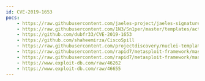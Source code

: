 ```yaml
---
id: CVE-2019-1653
pocs:
    - https://raw.githubusercontent.com/jaeles-project/jaeles-signatures/master/cves/cisco-rv-320-326-config-leak-cve-2019-1653.yaml
    - https://raw.githubusercontent.com/1N3/Sn1per/master/templates/active/CVE-2019-1653_-_Cisco_RV320_RV326_Configuration_Disclosure.sh
    - https://github.com/dubfr33/CVE-2019-1653
    - https://github.com/shaheemirza/CiscoSpill
    - https://raw.githubusercontent.com/projectdiscovery/nuclei-templates/master/cves/CVE-2019-1653.yaml
    - https://raw.githubusercontent.com/rapid7/metasploit-framework/master/modules/auxiliary/gather/cisco_rv320_config.rb
    - https://raw.githubusercontent.com/rapid7/metasploit-framework/master/modules/exploits/linux/http/cisco_rv32x_rce.rb
    - https://www.exploit-db.com/raw/46262
    - https://www.exploit-db.com/raw/46655
---
```

